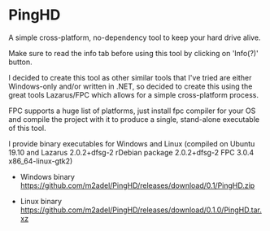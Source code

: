 # PingHD
A simple cross-platform, no-dependency tool to keep your hard drive alive. 

Make sure to read the info tab before using this tool by clicking on 'Info(?)' button.

I decided to create this tool as other similar tools that I've tried are either Windows-only and/or written in .NET, so decided to create this using the great tools Lazarus/FPC which allows for a simple cross-platform process.

FPC supports a huge list of platforms, just install fpc compiler for your OS and compile the project with it to produce a single, stand-alone executable of this tool.

I provide binary executables for Windows and Linux (compiled on Ubuntu 19.10 and Lazarus 2.0.2+dfsg-2 rDebian package 2.0.2+dfsg-2 FPC 3.0.4 x86_64-linux-gtk2)

* Windows binary
https://github.com/m2adel/PingHD/releases/download/0.1/PingHD.zip

* Linux binary
https://github.com/m2adel/PingHD/releases/download/0.1.0/PingHD.tar.xz
